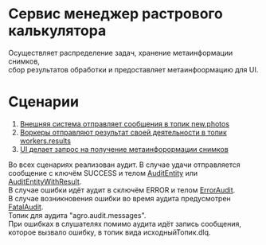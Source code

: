 # Сервис менеджер растрового калькулятора
Осуществляет распределение задач, хранение метаинформации снимков,  
сбор результатов обработки и предоставляет метаинфоормацию для UI.

# Сценарии
1) [Внешняя система отправляет сообщения в топик new.photos](docs/External-service-send-new-photos.md)
2) [Воркеры отправляют результат своей деятельности в топик workers.results](docs/Workers-send-results.md)
3) [UI делает запрос на получение метаинфорормации снимков](docs/Ui-try-to-get-photos-metainfo.md)

Во всех сценариях реализован аудит. В случае удачи отправляется сообщение с ключём SUCCESS и телом [AuditEntity](src/main/java/com/github/agroscienceteam/imagemanager/domain/audition/AuditEntity.java)
или [AuditEntityWithResult](src/main/java/com/github/agroscienceteam/imagemanager/domain/audition/AuditEntityWithResult.java).  
В случае ошибки идёт аудит в сключём ERROR и телом [ErrorAudit](src/main/java/com/github/agroscienceteam/imagemanager/domain/audition/ErrorAudit.java).  
В случае возникновения ошибки во время аудита предусмотрен [FatalAudit](src/main/java/com/github/agroscienceteam/imagemanager/domain/audition/FatalAudit.java).  
Топик для аудита "agro.audit.messages".  
При ошибках в слушателях помимо аудита идёт запись сообщения, которое вызвало ошибку, в топик вида исходныйТопик.dlq.

